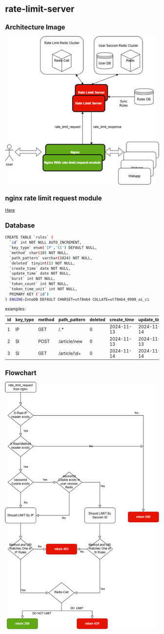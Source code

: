 # rate-limit-server

## Architecture Image
![](images/Rate-Limit-System-Design-5.drawio.png)

## nginx rate limit request module
[Here](https://github.com/ralgond/ngx_http_rate_limit_request_module)

## Database
```bash
CREATE TABLE `rules` (
  `id` int NOT NULL AUTO_INCREMENT,
  `key_type` enum('IP','SI') DEFAULT NULL,
  `method` char(10) NOT NULL,
  `path_pattern` varchar(1024) NOT NULL,
  `deleted` tinyint(1) NOT NULL,
  `create_time` date NOT NULL,
  `update_time` date NOT NULL,
  `burst` int NOT NULL,
  `token_count` int NOT NULL,
  `token_time_unit` int NOT NULL,
  PRIMARY KEY (`id`)
) ENGINE=InnoDB DEFAULT CHARSET=utf8mb4 COLLATE=utf8mb4_0900_ai_ci
```
examples:


| id | key_type | method | path_pattern | deleted | create_time | update_time | burst | token_count | token_time_unit |
|----|----------|--------|--------------|---------|-------------|-------------|-------|-------------|-----------------|
|  1 | IP       | GET    | /.*          |       0 | 2024-11-13  | 2024-11-14  |    15 |          30 |              60 |
|  2 | SI       | POST   | /article/new |       0 | 2024-11-13  | 2024-11-13  |     3 |           3 |              60 |
|  3 | SI       | GET    | /article/\d+ |       0 | 2024-11-14  | 2024-11-14  |     5 |           5 |              60 |

## Flowchart
![](images/Rate-Limit-Server-Flowchart.drawio.png)